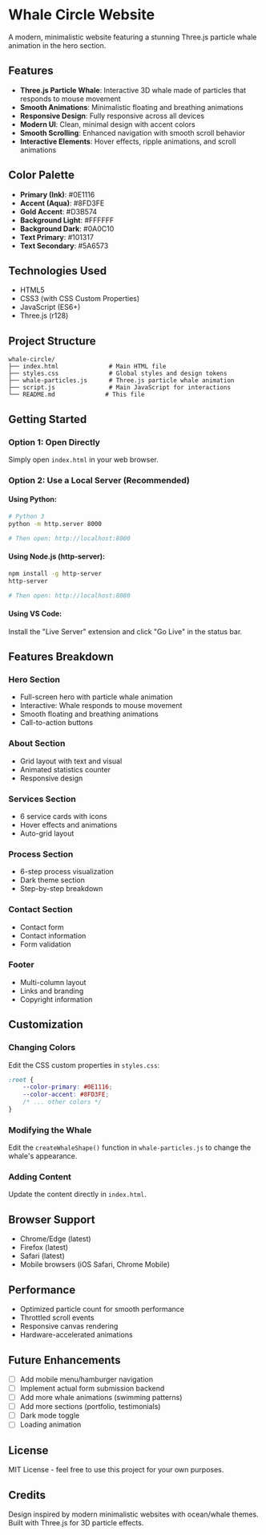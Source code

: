# Whale Circle Website

A modern, minimalistic website featuring a stunning Three.js particle whale animation in the hero section.

## Features

- **Three.js Particle Whale**: Interactive 3D whale made of particles that responds to mouse movement
- **Smooth Animations**: Minimalistic floating and breathing animations
- **Responsive Design**: Fully responsive across all devices
- **Modern UI**: Clean, minimal design with accent colors
- **Smooth Scrolling**: Enhanced navigation with smooth scroll behavior
- **Interactive Elements**: Hover effects, ripple animations, and scroll animations

## Color Palette

- **Primary (Ink)**: #0E1116
- **Accent (Aqua)**: #8FD3FE
- **Gold Accent**: #D3B574
- **Background Light**: #FFFFFF
- **Background Dark**: #0A0C10
- **Text Primary**: #101317
- **Text Secondary**: #5A6573

## Technologies Used

- HTML5
- CSS3 (with CSS Custom Properties)
- JavaScript (ES6+)
- Three.js (r128)

## Project Structure

```
whale-circle/
├── index.html              # Main HTML file
├── styles.css              # Global styles and design tokens
├── whale-particles.js      # Three.js particle whale animation
├── script.js               # Main JavaScript for interactions
└── README.md              # This file
```

## Getting Started

### Option 1: Open Directly
Simply open `index.html` in your web browser.

### Option 2: Use a Local Server (Recommended)

#### Using Python:
```bash
# Python 3
python -m http.server 8000

# Then open: http://localhost:8000
```

#### Using Node.js (http-server):
```bash
npm install -g http-server
http-server

# Then open: http://localhost:8080
```

#### Using VS Code:
Install the "Live Server" extension and click "Go Live" in the status bar.

## Features Breakdown

### Hero Section
- Full-screen hero with particle whale animation
- Interactive: Whale responds to mouse movement
- Smooth floating and breathing animations
- Call-to-action buttons

### About Section
- Grid layout with text and visual
- Animated statistics counter
- Responsive design

### Services Section
- 6 service cards with icons
- Hover effects and animations
- Auto-grid layout

### Process Section
- 6-step process visualization
- Dark theme section
- Step-by-step breakdown

### Contact Section
- Contact form
- Contact information
- Form validation

### Footer
- Multi-column layout
- Links and branding
- Copyright information

## Customization

### Changing Colors
Edit the CSS custom properties in `styles.css`:
```css
:root {
    --color-primary: #0E1116;
    --color-accent: #8FD3FE;
    /* ... other colors */
}
```

### Modifying the Whale
Edit the `createWhaleShape()` function in `whale-particles.js` to change the whale's appearance.

### Adding Content
Update the content directly in `index.html`.

## Browser Support

- Chrome/Edge (latest)
- Firefox (latest)
- Safari (latest)
- Mobile browsers (iOS Safari, Chrome Mobile)

## Performance

- Optimized particle count for smooth performance
- Throttled scroll events
- Responsive canvas rendering
- Hardware-accelerated animations

## Future Enhancements

- [ ] Add mobile menu/hamburger navigation
- [ ] Implement actual form submission backend
- [ ] Add more whale animations (swimming patterns)
- [ ] Add more sections (portfolio, testimonials)
- [ ] Dark mode toggle
- [ ] Loading animation

## License

MIT License - feel free to use this project for your own purposes.

## Credits

Design inspired by modern minimalistic websites with ocean/whale themes.
Built with Three.js for 3D particle effects.
